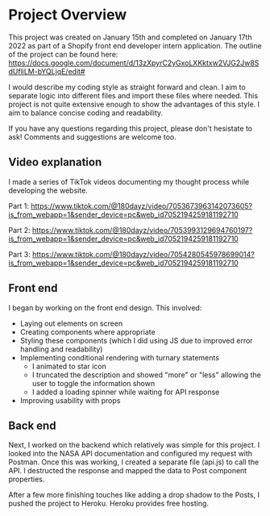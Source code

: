 # Project Overview

This project was created on January 15th and completed on January 17th 2022 as part of a Shopify front end developer intern application. 
The outline of the project can be found here: https://docs.google.com/document/d/13zXpyrC2yGxoLXKktxw2VJG2Jw8SdUfliLM-bYQLjqE/edit# 

I would describe my coding style as straight forward and clean. I aim to separate logic into different files
and import these files where needed. This project is not quite extensive enough to show the advantages of this style.
I aim to balance concise coding and readability. 

If you have any questions regarding this project, please don't hesistate to ask! Comments and suggestions are welcome too.

## Video explanation
I made a series of TikTok videos documenting my thought process while developing the website.

Part 1: https://www.tiktok.com/@180dayz/video/7053673963142073605?is_from_webapp=1&sender_device=pc&web_id7052194259181192710

Part 2: https://www.tiktok.com/@180dayz/video/7053993129694760197?is_from_webapp=1&sender_device=pc&web_id7052194259181192710

Part 3: https://www.tiktok.com/@180dayz/video/7054280545978699014?is_from_webapp=1&sender_device=pc&web_id7052194259181192710

## Front end
I began by working on the front end design. This involved:
- Laying out elements on screen
- Creating components where appropriate
- Styling these components (which I did using JS due to improved error handling and readability)
- Implementing conditional rendering with turnary statements
    - I animated to star icon
    - I truncated the description and showed "more" or "less" allowing the user to toggle the information shown
    - I added a loading spinner while waiting for API response
- Improving usability with props

## Back end
Next, I worked on the backend which relatively was simple for this project.
I looked into the NASA API documentation and configured my request with Postman.
Once this was working, I created a separate file (api.js) to call the API.
I destructed the response and mapped the data to Post component properties.

After a few more finishing touches like adding a drop shadow to the Posts,
I pushed the project to Heroku. Heroku provides free hosting.

